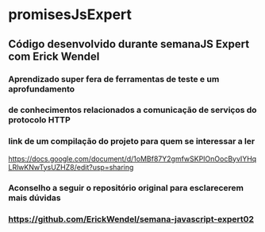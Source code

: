 # promisesJsExpert

## Código desenvolvido durante semanaJS Expert com Erick Wendel

### Aprendizado super fera de ferramentas de teste e um aprofundamento 
### de conhecimentos relacionados a comunicação de serviços do protocolo HTTP

### link de um compilação do projeto para quem se interessar a ler

https://docs.google.com/document/d/1oMBf87Y2gmfwSKPIOnOocByvIYHqLRlwKNwTysUZHZ8/edit?usp=sharing

### Aconselho a seguir o repositório original para esclarecerem mais dúvidas 

### https://github.com/ErickWendel/semana-javascript-expert02
